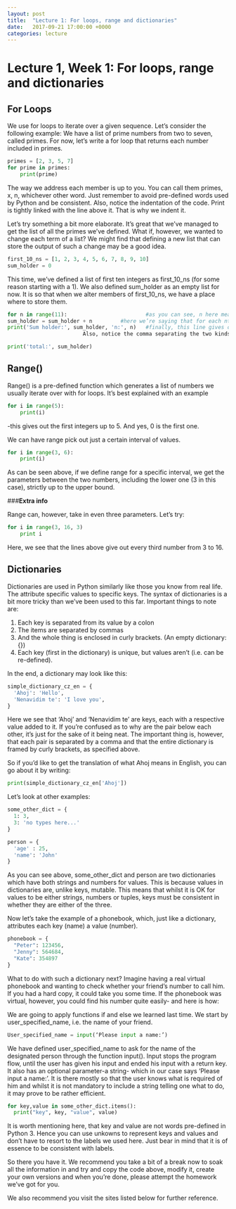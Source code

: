 ```yaml
---
layout: post
title:  "Lecture 1: For loops, range and dictionaries"
date:   2017-09-21 17:00:00 +0000
categories: lecture
---
```



# Lecture 1, Week 1: For loops, range and dictionaries

##	For Loops

We use for loops to iterate over a given sequence. Let’s consider the following example:
We have a list of prime numbers from two to seven, called primes. 
For now, let’s write a for loop that returns each number included in primes. 

```python
primes = [2, 3, 5, 7]
for prime in primes:
	print(prime)
```
The way we address each member is up to you. You can call them primes, x, n, whichever other word. 
Just remember to avoid pre-defined words used by Python and be consistent.
Also, notice the indentation of the code. Print is tightly linked with the line above it. That is why we indent it. 

Let’s try something a bit more elaborate. It’s great that we’ve managed to get the list of all the primes we’ve defined. 
What if, however, we wanted to change each term of a list? 
We might find that defining a new list that can store the output of such a change may be a good idea.

```python
first_10_ns = [1, 2, 3, 4, 5, 6, 7, 8, 9, 10]
sum_holder = 0
```

This time, we’ve defined a list of first ten integers as first_10_ns (for some reason starting with a 1). 
We also defined sum_holder as an empty list for now. 
It is so that when we alter members of first_10_ns, we have a place where to store them.

```python
for n in range(11):                     	#as you can see, n here means nth member of the list
sum_holder = sum_holder + n			#here we’re saying that for each nth term, we add the previous value(s) to the number, so that values compile. 
print('Sum holder:', sum_holder, 'n:', n)	#finally, this line gives out the results, with strings ‘Sum holder:’ and ‘n:’ added for better clarity. 
						Also, notice the comma separating the two kinds of values that are being printed by the function.

print('total:', sum_holder)
```



##	Range()

Range() is a pre-defined function which generates a list of numbers we usually iterate over with for loops. It’s best explained with an example
```python
for i in range(5):
	print(i)
```
-this gives out the first integers up to 5. And yes, 0 is the first one. 

We can have range pick out just a certain interval of values.
```python
for i in range(3, 6):
	print(i)
```
As can be seen above, if we define range for a specific interval, we get the parameters 
between the two numbers, including the lower one (3 in this case), strictly up to the upper bound.

###**Extra info** 

Range can, however, take in even three parameters. Let’s try:
```python
for i in range(3, 16, 3)
	print i
```
Here, we see that the lines above give out every third number from 3 to 16.


##	Dictionaries

Dictionaries are used in Python similarly like those you know from real life. The attribute specific values to specific keys. The syntax of dictionaries is a bit more tricky than we’ve been used to this far. Important things to note are:

1.	Each key is separated from its value by a colon
2.	The items are separated by commas
3.	And the whole thing is enclosed in curly brackets. (An empty dictionary: {})
4.	Each key (first in the dictionary) is unique, but values aren’t (i.e. can be re-defined). 

In the end, a dictionary may look like this: 
```python
simple_dictionary_cz_en = {
  'Ahoj': 'Hello',
  'Nenavidim te': 'I love you',
}
```
Here we see that ‘Ahoj’ and ‘Nenavidim te’ are keys, each with a respective value added to it. If you’re confused as to why are the pair below each other, it’s just for the sake of it being neat. The important thing is, however, that each pair is separated by a comma and that the entire dictionary is framed by curly brackets, as specified above.

So if you’d like to get the translation of what Ahoj means in English, you can go about it by writing:
```python
print(simple_dictionary_cz_en['Ahoj'])
 ```
 
Let’s look at other examples:

```python
some_other_dict = {
  1: 3,
  3: 'no types here...'
}

person = {
  'age' : 25,
  'name': 'John'
}
```
As you can see above, some_other_dict and person are two dictionaries which have both strings and numbers for values. This is because values in dictionaries are, unlike keys, mutable. This means that whilst it is OK for values to be either strings, numbers or tuples, keys must be consistent in whether they are either of the three.

Now let’s take the example of a phonebook, which, just like a dictionary, attributes each key (name) a value (number). 
```python
phonebook = {
  "Peter": 123456,
  "Jenny": 564684,
  "Kate": 354897
}
```
What to do with such a dictionary next? Imagine having a real virtual phonebook and wanting to check whether your friend’s number to call him. If you had a hard copy, it could take you some time. If the phonebook was virtual, however, you could find his number quite easily- and here is how:

We are going to apply functions if and else we learned last time. We start by user_specified_name, i.e. the name of your friend.
```python     
User_specified_name = input(‘Please input a name:’)
```     
We have defined user_specified_name to ask for the name of the designated person through the function input(). Input stops the program flow, until the user has given his input and ended his input with a return key. It also has an optional parameter-a string- which in our case says ‘Please input a name:’. It is there mostly so that the user knows what is required of him and whilst it is not mandatory to include a string telling one what to do, it may prove to be rather efficient.

```python             
for key,value in some_other_dict.items():
  print("key", key, "value", value)
  ```

It is worth mentioning here, that key and value are not words pre-defined in Python 3. 
Hence you can use unkowns to represent keys and values and don’t have to resort to the labels we used here. Just bear in mind that it is of essence to be consistent with labels.

So there you have it. We recommend you take a bit of a break now to soak all the information in and try and copy the code above, modify it, create your own versions and when you’re done, please attempt the homework we’ve got for you. 

We also recommend you visit the sites listed below for further reference.

